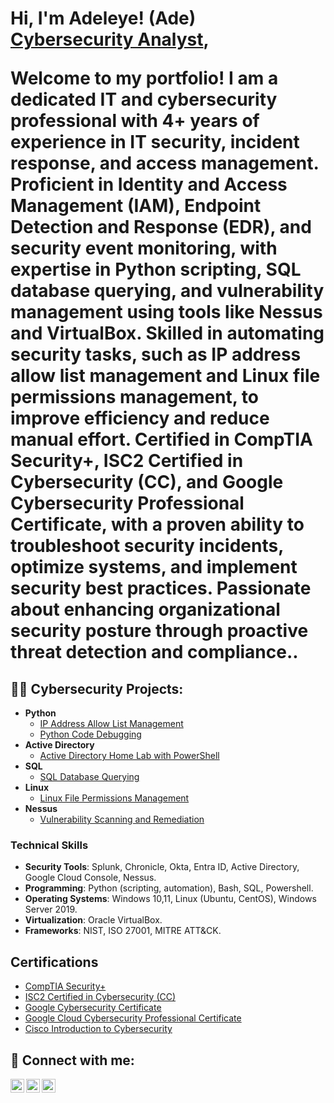 <h1>Hi, I'm Adeleye! (Ade) <br/><a href="www.linkedin.com/in/adeleyeadekola">Cybersecurity Analyst</a>,

Welcome to my portfolio! I am a dedicated IT and cybersecurity professional with 4+ years of experience in IT security, incident response, and access management. Proficient in Identity and Access Management (IAM), Endpoint Detection and Response (EDR), and security event monitoring, with expertise in Python scripting, SQL database querying, and vulnerability management using tools like Nessus and VirtualBox. Skilled in automating security tasks, such as IP address allow list management and Linux file permissions management, to improve efficiency and reduce manual effort. Certified in CompTIA Security+, ISC2 Certified in Cybersecurity (CC), and Google Cybersecurity Professional Certificate, with a proven ability to troubleshoot security incidents, optimize systems, and implement security best practices. Passionate about enhancing organizational security posture through proactive threat detection and compliance..

<h2>👨‍💻 Cybersecurity Projects:</h2>

- <b>Python</b>
  - [IP Address Allow List Management](https://github.com/LamesTGM/IP-Address-Allow-List-Management)
  - [Python Code Debugging](https://github.com/LamesTGM/Python-Code-Debugging)
- <b>Active Directory</b>
  - [Active Directory Home Lab with PowerShell](https://github.com/LamesTGM/Active-Directory-Home-Lab-with-PowerShell)
- <b>SQL</b>
  - [SQL Database Querying](https://github.com/LamesTGM/SQL-Database-Querying)
- <b>Linux</b>
  - [Linux File Permissions Management](https://github.com/LamesTGM/Linux-File-Permissions-Managament)
- <b>Nessus</b>
  - [Vulnerability Scanning and Remediation](https://github.com/LamesTGM/Vulnerability-Management)

### Technical Skills
- **Security Tools**: Splunk, Chronicle, Okta, Entra ID, Active Directory, Google Cloud Console, Nessus.
- **Programming**: Python (scripting, automation), Bash, SQL, Powershell.
- **Operating Systems**: Windows 10,11, Linux (Ubuntu, CentOS), Windows Server 2019.
- **Virtualization**: Oracle VirtualBox.
- **Frameworks**: NIST, ISO 27001, MITRE ATT&CK.

<h2>  Certifications</h2>

- [CompTIA Security+](https://www.credly.com/badges/00ecf6a7-591c-4972-8817-62aed171334d/linked_in_profile)
- [ISC2 Certified in Cybersecurity (CC)](https://www.credly.com/badges/39452cf6-715a-48c9-9030-491ba7102378/linked_in_profile)
- [Google Cybersecurity Certificate](https://coursera.org/share/0b5a31b9757e4e994f58b54eddd87c78)
- [Google Cloud Cybersecurity Professional Certificate](https://coursera.org/share/2ee4d06c3a8acf8b4f9538b411433fda)
- [Cisco Introduction to Cybersecurity](https://www.credly.com/badges/385a3e95-979d-4ddc-8a07-ba31e468b129/linked_in_profile)

<h2> 🤳 Connect with me:</h2>

[<img align="left" alt="JoshMadakor | YouTube" width="22px" src="https://cdn.jsdelivr.net/npm/simple-icons@v3/icons/youtube.svg" />][youtube]
[<img align="left" alt="JoshMadakor | LinkedIn" width="22px" src="https://cdn.jsdelivr.net/npm/simple-icons@v3/icons/linkedin.svg" />][linkedin]
[<img align="left" alt="JoshMadakor | Instagram" width="22px" src="https://cdn.jsdelivr.net/npm/simple-icons@v3/icons/instagram.svg" />][instagram]

[youtube]: https://www.youtube.com/@lames_tgm
[instagram]: https://www.instagram.com/lames_tgm/
[linkedin]: https://www.linkedin.com/in/adeleyeadekola/

<!--
**joshmadakor1/joshmadakor1** is a ✨ _special_ ✨ repository because its `README.md` (this file) appears on your GitHub profile.

Here are some ideas to get you started:

- 🔭 I’m currently working on ...
- 🌱 I’m currently learning ...
- 👯 I’m looking to collaborate on ...
- 🤔 I’m looking for help with ...
- 💬 Ask me about ...
- 📫 How to reach me: ...
- 😄 Pronouns: ...
- ⚡ Fun fact: ...
-->

